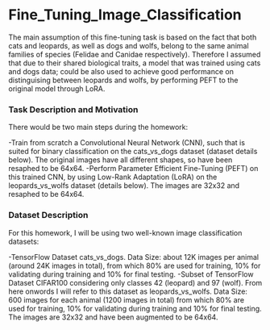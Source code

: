 # Fine_Tuning_Image_Classification
The main assumption of this fine-tuning task is based on the fact that both cats and leopards, as well as dogs and wolfs, belong to the same animal families of species (Felidae and Canidae respectively). Therefore I assumed that due to their shared biological traits, a model that was trained using cats and dogs data; could be also used to achieve good performance on distinguising between leopards and wolfs, by performing PEFT to the original model through LoRA.

### Task Description and Motivation

There would be two main steps during the homework:

-Train from scratch a Convolutional Neural Network (CNN), such that is suited for binary classification on the cats_vs_dogs dataset (dataset details below). The original images have all different shapes, so have been resaphed to be 64x64.
-Perform Parameter Efficient Fine-Tuning (PEFT) on this trained CNN, by using Low-Rank Adaptation (LoRA) on the leopards_vs_wolfs dataset (details below). The images are 32x32 and resaphed to be 64x64.


### Dataset Description

For this homework, I will be using two well-known image classification datasets:

-TensorFlow Dataset cats_vs_dogs. Data Size: about 12K images per animal (around 24K images in total), from which 80% are used for training, 10% for validating during training and 10% for final testing.
-Subset of TensorFlow Dataset CIFAR100 considering only classes 42 (leopard) and 97 (wolf). From here onwords I will refer to this dataset as leopards_vs_wolfs. Data Size: 600 images for each animal (1200 images in total) from which 80% are used for training, 10% for validating during training and 10% for final testing. The images are 32x32 and have been augmented to be 64x64.
